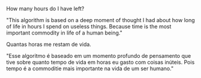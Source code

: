 How many hours do I have left?

"This algorithm is based on a deep moment of thought I had about how long
of life in hours I spend on useless things. Because time is the most important commodity in life
of a human being."


Quantas horas me restam de vida.

"Esse algoritmo é baseado em um momento profundo de pensamento que tive sobre quanto tempo
de vida em horas eu gasto com coisas inúteis. Pois tempo é a commoditie mais importante na vida
de um ser humano."
